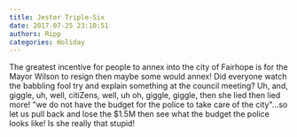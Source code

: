 ```yaml
---
title: Jester Triple-Six
date: 2017-07-25 23:10:51
authors: Ripp
categories: Holiday
---
```


 The greatest incentive for people to annex into the city of Fairhope is for the Mayor Wilson to resign then maybe some would annex! Did everyone watch the babbling fool try and explain something at the council meeting? Uh, and, giggle, uh, well, citiZens, well, uh oh, giggle, giggle, then she lied then lied more! "we do not have the budget for the police to take care of the city"...so let us pull back and lose the $1.5M then see what the budget the police looks like! Is she really that stupid!